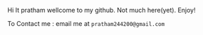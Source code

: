 Hi
It pratham wellcome to my github. Not much here(yet). Enjoy!

To Contact me : email me at ``pratham244200@gmail.com``

